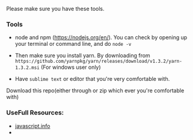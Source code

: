 Please make sure you have these tools.

### Tools

- node and npm (https://nodejs.org/en/). You can check by opening up your terminal
or command line, and do `node -v`

- Then make sure you install yarn. By downloading from `https://github.com/yarnpkg/yarn/releases/download/v1.3.2/yarn-1.3.2.msi` (For windows user only)

- Have `sublime text` or editor that you're very comfortable with.


 Download this repo(either through or zip which ever you're comfortable with)


### UseFull Resources:

- [javascript.info](https://javascript.info/)
-
